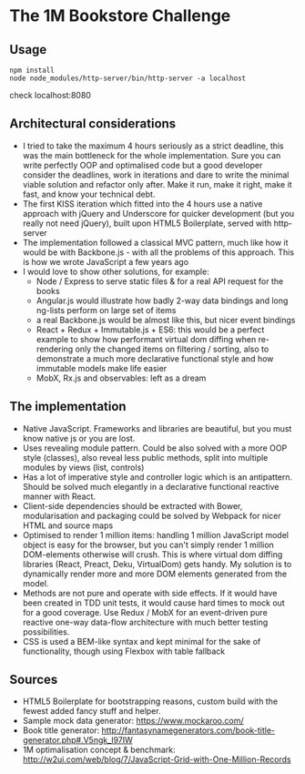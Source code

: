 The 1M Bookstore Challenge
===================

Usage
-------------
```
npm install
node node_modules/http-server/bin/http-server -a localhost
```
check localhost:8080

Architectural considerations
-------------
- I tried to take the maximum 4 hours seriously as a strict deadline, this was the main bottleneck for the whole implementation. Sure you can write perfectly OOP and optimalised code but a good developer consider the deadlines, work in iterations and dare to write the minimal viable solution and refactor only after. Make it run, make it right, make it fast, and know your technical debt. 
- The first KISS iteration which fitted into the 4 hours use a native approach with jQuery and Underscore for quicker development (but you really not need jQuery), built upon HTML5 Boilerplate, served with http-server
- The implementation followed a classical MVC pattern, much like how it would be with Backbone.js - with all the problems of this approach. This is how we wrote JavaScript a few years ago
- I would love to show other solutions, for example:
	* Node / Express to serve static files & for a real API request for the books
	* Angular.js would illustrate how badly 2-way data bindings and long ng-lists perform on large set of items
	* a real Backbone.js would be almost like this, but nicer event bindings
	* React + Redux + Immutable.js + ES6: this would be a perfect example to show how performant virtual dom diffing when re-rendering only the changed items on filtering / sorting, also to demonstrate a much more declarative functional style and how immutable models make life easier
	* MobX, Rx.js and observables: left as a dream

The implementation
-------------
- Native JavaScript. Frameworks and libraries are beautiful, but you must know native js or you are lost. 
- Uses revealing module pattern. Could be also solved with a more OOP style (classes), also reveal less public methods, split into multiple modules by views (list, controls)
- Has a lot of imperative style and controller logic which is an antipattern. Should be solved much elegantly in a declarative functional reactive manner with React. 
- Client-side dependencies should be extracted with Bower, modularisation and packaging could be solved by Webpack for nicer HTML and source maps
- Optimised to render 1 million items: handling 1 million JavaScript model object is easy for the browser, but you can't simply render 1 million DOM-elements otherwise will crush. This is where virtual dom diffing libraries (React, Preact, Deku, VirtualDom) gets handy. My solution is to dynamically render more and more DOM elements generated from the model.
- Methods are not pure and operate with side effects. If it would have been created in TDD unit tests, it would cause hard times to mock out for a good coverage. Use Redux / MobX for an event-driven pure reactive one-way data-flow architecture with much better testing possibilities. 
- CSS is used a BEM-like syntax and kept minimal for the sake of functionality, though using Flexbox with table fallback
 
Sources
-------------
- HTML5 Boilerplate for bootstrapping reasons, custom build with the fewest added fancy stuff and helper. 
- Sample mock data generator: https://www.mockaroo.com/
- Book title generator: http://fantasynamegenerators.com/book-title-generator.php#.V5ngk_l97IW
- 1M optimalisation concept & benchmark: http://w2ui.com/web/blog/7/JavaScript-Grid-with-One-Million-Records
